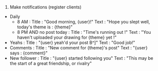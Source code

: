 1. Make notifications (register clients)
- Daily
    - 8 AM : 
    Title : "Good morning, {user}!"
    Text : "Hope you slept well, today's theme is : {theme}" 
    - 8 PM AND no post today : 
    Title : "Time's running out !"
    Text : "You haven't uploaded your drawing for {theme} yet !"
- Yeahs : 
    Title : "{user} yeah'd your post B^]"
    Text : "Good job!" 
- Comments :
    Title : "New comment for {theme}'s post"
    Text : "{user} says : {comment}" 
- New follower :
    Title : "{user} started following you"
    Text : "This may be the start of a great friendship, or rivalry" 